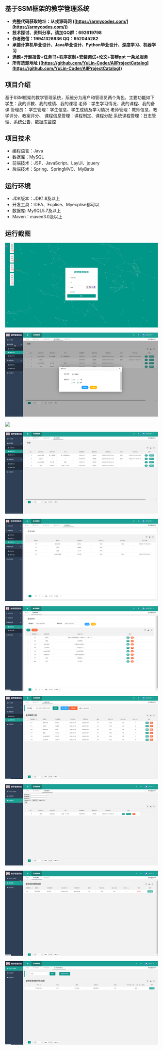 ## 基于SSM框架的教学管理系统

- <b>完整代码获取地址：从戎源码网 ([https://armycodes.com/](https://armycodes.com/))</b>
- <b>技术探讨、资料分享，请加QQ群：692619798</b> 
- <b>作者微信：19941326836  QQ：952045282</b> 
- <b>承接计算机毕业设计、Java毕业设计、Python毕业设计、深度学习、机器学习</b>
- <b>选题+开题报告+任务书+程序定制+安装调试+论文+答辩ppt 一条龙服务</b>
- <b>所有选题地址 ([https://github.com/YuLin-Coder/AllProjectCatalog](https://github.com/YuLin-Coder/AllProjectCatalog)) </b>

## 项目介绍
基于SSM框架的教学管理系统，系统分为用户和管理员两个角色，主要功能如下
学生：我的评教、我的成绩、我的课程
老师：学生学习情况、我的课程、我的备课
管理员：
学生管理：学生信息、学生成绩及学习情况
老师管理：教师信息、教学评分、教案评分、
课程信息管理：课程制定、课程分配
系统课程管理：日志管理、系统公告、数据库监控

## 项目技术
- 编程语言：Java
- 数据库：MySQL
- 前端技术：JSP、JavaScript、LayUI、jquery
- 后端技术：Spring、SpringMVC、MyBatis

## 运行环境
- JDK版本：JDK1.8及以上
- 开发工具：IDEA、Ecplise、Myecplise都可以
- 数据库: MySQL5.7及以上
- Maven：maven3.0及以上

## 运行截图
![](screenshot/1.png)

![](screenshot/2.png)

![](screenshot/3.png)

![](screenshot/4.png)

![](screenshot/5.png)

![](screenshot/6.png)

![](screenshot/7.png)

![](screenshot/8.png)

![](screenshot/9.png)

![](screenshot/10.png)

